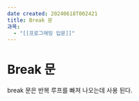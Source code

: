 ```yaml
---
date created: 20240618T002421
title: Break 문
과목:
  - "[[프로그래밍 입문]]"
---
```


# Break 문

break 문은 반복 루프를 빠져 나오는데 사용 된다.
